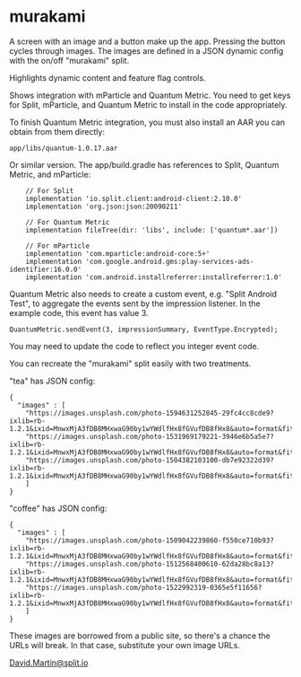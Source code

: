 # murakami

A screen with an image and a button make up the app.  Pressing the button cycles through images.  The images are defined in a JSON dynamic config with the on/off "murakami" split.

Highlights dynamic content and feature flag controls.

Shows integration with mParticle and Quantum Metric.  You need to get keys for Split, mParticle, and Quantum Metric to install in the code appropriately.

To finish Quantum Metric integration, you must also install an AAR you can obtain from them directly:

```
app/libs/quantum-1.0.17.aar
```

Or similar version.  The app/build.gradle has references to Split, Quantum Metric, and mParticle:

```
    // For Split
    implementation 'io.split.client:android-client:2.10.0'
    implementation 'org.json:json:20090211'

    // For Quantum Metric
    implementation fileTree(dir: 'libs', include: ['quantum*.aar'])

    // For mParticle
    implementation 'com.mparticle:android-core:5+'
    implementation 'com.google.android.gms:play-services-ads-identifier:16.0.0'
    implementation 'com.android.installreferrer:installreferrer:1.0'
 ```

Quantum Metric also needs to create a custom event, e.g. "Split Android Test", to aggregate the events sent by the impression listener.  In the example code, this event has value 3.

```
QuantumMetric.sendEvent(3, impressionSummary, EventType.Encrypted);
```

You may need to update the code to reflect you integer event code.

You can recreate the "murakami" split easily with two treatments.

"tea" has JSON config:

```
{ 
  "images" : [
    "https://images.unsplash.com/photo-1594631252845-29fc4cc8cde9?ixlib=rb-1.2.1&ixid=MnwxMjA3fDB8MHxwaG90by1wYWdlfHx8fGVufDB8fHx8&auto=format&fit=crop&w=3387&q=80",
    "https://images.unsplash.com/photo-1531969179221-3946e6b5a5e7?ixlib=rb-1.2.1&ixid=MnwxMjA3fDB8MHxwaG90by1wYWdlfHx8fGVufDB8fHx8&auto=format&fit=crop&w=3264&q=80",
    "https://images.unsplash.com/photo-1504382103100-db7e92322d39?ixlib=rb-1.2.1&ixid=MnwxMjA3fDB8MHxwaG90by1wYWdlfHx8fGVufDB8fHx8&auto=format&fit=crop&w=2686&q=80"
    ]
}
```

"coffee" has JSON config:

```
{ 
  "images" : [
    "https://images.unsplash.com/photo-1509042239860-f550ce710b93?ixlib=rb-1.2.1&ixid=MnwxMjA3fDB8MHxwaG90by1wYWdlfHx8fGVufDB8fHx8&auto=format&fit=crop&w=3387&q=80",
    "https://images.unsplash.com/photo-1512568400610-62da28bc8a13?ixlib=rb-1.2.1&ixid=MnwxMjA3fDB8MHxwaG90by1wYWdlfHx8fGVufDB8fHx8&auto=format&fit=crop&w=3387&q=80",
    "https://images.unsplash.com/photo-1522992319-0365e5f11656?ixlib=rb-1.2.1&ixid=MnwxMjA3fDB8MHxwaG90by1wYWdlfHx8fGVufDB8fHx8&auto=format&fit=crop&w=3387&q=80"
    ]
}
```

These images are borrowed from a public site, so there's a chance the URLs will break.  In that case, substitute your own image URLs.


David.Martin@split.io
